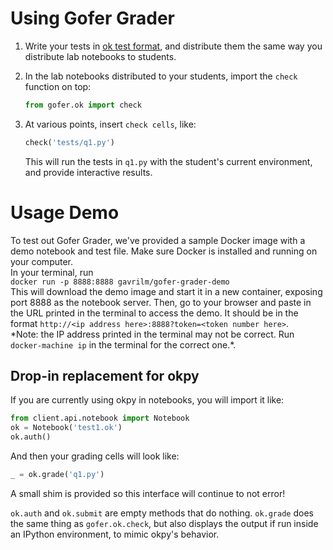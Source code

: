 # Using Gofer Grader

1. Write your tests in [ok test format](ok-test-format.md),
   and distribute them the same way you distribute lab notebooks
   to students.
2. In the lab notebooks distributed to your students, import
   the `check` function on top:

   ```python
   from gofer.ok import check
   ```

3. At various points, insert `check cells`, like:

   ```python
   check('tests/q1.py')
   ```

   This will run the tests in `q1.py` with the student's
   current environment, and provide interactive results.

# Usage Demo
To test out Gofer Grader, we've provided a sample Docker image with a demo notebook and test file. Make sure Docker is installed and running on your computer.  
In your terminal, run  
```docker run -p 8888:8888 gavrilm/gofer-grader-demo```  
This will download the demo image and start it in a new container, exposing port 8888 as the notebook server. Then, go to your browser and paste in the URL printed in the terminal to access the demo. It should be in the format `http://<ip address here>:8888?token=<token number here>`.  
\*Note: the IP address printed in the terminal may not be correct. Run `docker-machine ip` in the terminal for the correct one.\*.

## Drop-in replacement for okpy

If you are currently using okpy in notebooks, you will
import it like:

```python
from client.api.notebook import Notebook
ok = Notebook('test1.ok')
ok.auth()
```

And then your grading cells will look like:

```python
_ = ok.grade('q1.py')
```

A small shim is provided so this interface will continue
to not error!

`ok.auth` and `ok.submit` are empty methods that do
nothing. `ok.grade` does the same thing as `gofer.ok.check`,
but also displays the output if run inside an IPython
environment, to mimic okpy's behavior.
